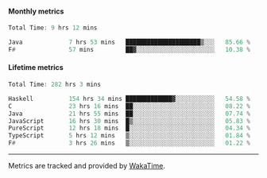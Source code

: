 #### Monthly metrics
<!--START_SECTION:wakamonthly-->

```asm
Total Time: 9 hrs 12 mins

Java             7 hrs 53 mins   █████████████████████▒░░░   85.66 %
F#               57 mins         ██▓░░░░░░░░░░░░░░░░░░░░░░   10.38 %
```

<!--END_SECTION:wakamonthly-->
#### Lifetime metrics
<!--START_SECTION:wakalifetime-->

```asm
Total Time: 282 hrs 3 mins

Haskell          154 hrs 34 mins █████████████▓░░░░░░░░░░░   54.58 %
C                23 hrs 16 mins  ██░░░░░░░░░░░░░░░░░░░░░░░   08.22 %
Java             21 hrs 55 mins  ██░░░░░░░░░░░░░░░░░░░░░░░   07.74 %
JavaScript       16 hrs 30 mins  █▒░░░░░░░░░░░░░░░░░░░░░░░   05.83 %
PureScript       12 hrs 18 mins  █░░░░░░░░░░░░░░░░░░░░░░░░   04.34 %
TypeScript       5 hrs 12 mins   ▒░░░░░░░░░░░░░░░░░░░░░░░░   01.84 %
F#               3 hrs 26 mins   ▒░░░░░░░░░░░░░░░░░░░░░░░░   01.22 %
```

<!--END_SECTION:wakalifetime-->

---

Metrics are tracked and provided by [WakaTime](https://github.com/athul/waka-readme).
